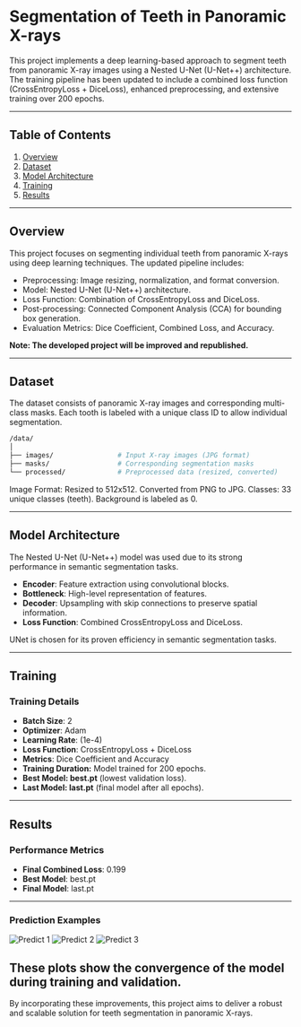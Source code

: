 # Segmentation of Teeth in Panoramic X-rays

This project implements a deep learning-based approach to segment teeth from panoramic X-ray images using a Nested U-Net (U-Net++) architecture. The training pipeline has been updated to include a combined loss function (CrossEntropyLoss + DiceLoss), enhanced preprocessing, and extensive training over 200 epochs.



---

## Table of Contents
1. [Overview](#overview)
2. [Dataset](#dataset)
3. [Model Architecture](#model-architecture)
4. [Training](#training)
5. [Results](#results)

---

## Overview

This project focuses on segmenting individual teeth from panoramic X-rays using deep learning techniques.
The updated pipeline includes:
- Preprocessing: Image resizing, normalization, and format conversion.
- Model: Nested U-Net (U-Net++) architecture.
- Loss Function: Combination of CrossEntropyLoss and DiceLoss.
- Post-processing: Connected Component Analysis (CCA) for bounding box generation.
- Evaluation Metrics: Dice Coefficient, Combined Loss, and Accuracy.

**Note: The developed project will be improved and republished.**


---

## Dataset

The dataset consists of panoramic X-ray images and corresponding multi-class masks. Each tooth is labeled with a unique class ID to allow individual segmentation.

```bash
/data/
│
├── images/                # Input X-ray images (JPG format)
├── masks/                 # Corresponding segmentation masks
└── processed/             # Preprocessed data (resized, converted)


```
Image Format: Resized to 512x512. Converted from PNG to JPG.
Classes: 33 unique classes (teeth). Background is labeled as 0.

---

## Model Architecture

The Nested U-Net (U-Net++) model was used due to its strong performance in semantic segmentation tasks.
- **Encoder**: Feature extraction using convolutional blocks.
- **Bottleneck**: High-level representation of features.
- **Decoder**: Upsampling with skip connections to preserve spatial information.
- **Loss Function**: Combined CrossEntropyLoss and DiceLoss.

UNet is chosen for its proven efficiency in semantic segmentation tasks.

---

## Training

### Training Details
- **Batch Size**: 2
- **Optimizer**: Adam
- **Learning Rate**: \(1e-4\)
- **Loss Function**: 	CrossEntropyLoss + DiceLoss
- **Metrics**: Dice Coefficient and Accuracy
- **Training Duration:** Model trained for 200 epochs.
- **Best Model: best.pt** (lowest validation loss).
- **Last Model: last.pt** (final model after all epochs).

---

## Results

### Performance Metrics
- **Final Combined Loss**: 	0.199
- **Best Model**:	best.pt
- **Final Model**:	last.pt

---

### Prediction Examples
![Predict 1](https://i.imgur.com/oXTtScb.png)
![Predict 2](https://i.imgur.com/YN9kUpU.png)
![Predict 3](https://i.imgur.com/ArtC61U.png)

These plots show the convergence of the model during training and validation.
---

By incorporating these improvements, this project aims to deliver a robust and scalable solution for teeth segmentation in panoramic X-rays.